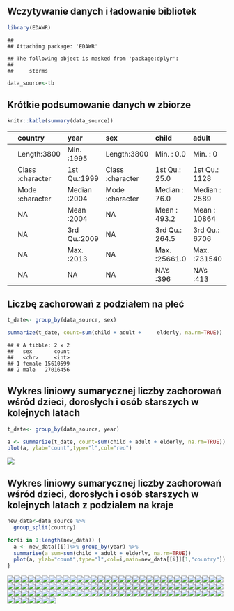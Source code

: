 Wczytywanie danych i ładowanie bibliotek
----------------------------------------

``` r
library(EDAWR)
```

    ## 
    ## Attaching package: 'EDAWR'

    ## The following object is masked from 'package:dplyr':
    ## 
    ##     storms

``` r
data_source<-tb
```

Krótkie podsumowanie danych w zbiorze
-------------------------------------

``` r
knitr::kable(summary(data_source))
```

<table style="width:100%;">
<colgroup>
<col style="width: 3%" />
<col style="width: 17%" />
<col style="width: 13%" />
<col style="width: 17%" />
<col style="width: 16%" />
<col style="width: 15%" />
<col style="width: 17%" />
</colgroup>
<thead>
<tr class="header">
<th style="text-align: left;"></th>
<th style="text-align: left;">country</th>
<th style="text-align: left;">year</th>
<th style="text-align: left;">sex</th>
<th style="text-align: left;">child</th>
<th style="text-align: left;">adult</th>
<th style="text-align: left;">elderly</th>
</tr>
</thead>
<tbody>
<tr class="odd">
<td style="text-align: left;"></td>
<td style="text-align: left;">Length:3800</td>
<td style="text-align: left;">Min. :1995</td>
<td style="text-align: left;">Length:3800</td>
<td style="text-align: left;">Min. : 0.0</td>
<td style="text-align: left;">Min. : 0</td>
<td style="text-align: left;">Min. : 0.0</td>
</tr>
<tr class="even">
<td style="text-align: left;"></td>
<td style="text-align: left;">Class :character</td>
<td style="text-align: left;">1st Qu.:1999</td>
<td style="text-align: left;">Class :character</td>
<td style="text-align: left;">1st Qu.: 25.0</td>
<td style="text-align: left;">1st Qu.: 1128</td>
<td style="text-align: left;">1st Qu.: 84.5</td>
</tr>
<tr class="odd">
<td style="text-align: left;"></td>
<td style="text-align: left;">Mode :character</td>
<td style="text-align: left;">Median :2004</td>
<td style="text-align: left;">Mode :character</td>
<td style="text-align: left;">Median : 76.0</td>
<td style="text-align: left;">Median : 2589</td>
<td style="text-align: left;">Median : 230.0</td>
</tr>
<tr class="even">
<td style="text-align: left;"></td>
<td style="text-align: left;">NA</td>
<td style="text-align: left;">Mean :2004</td>
<td style="text-align: left;">NA</td>
<td style="text-align: left;">Mean : 493.2</td>
<td style="text-align: left;">Mean : 10864</td>
<td style="text-align: left;">Mean : 1253.0</td>
</tr>
<tr class="odd">
<td style="text-align: left;"></td>
<td style="text-align: left;">NA</td>
<td style="text-align: left;">3rd Qu.:2009</td>
<td style="text-align: left;">NA</td>
<td style="text-align: left;">3rd Qu.: 264.5</td>
<td style="text-align: left;">3rd Qu.: 6706</td>
<td style="text-align: left;">3rd Qu.: 640.0</td>
</tr>
<tr class="even">
<td style="text-align: left;"></td>
<td style="text-align: left;">NA</td>
<td style="text-align: left;">Max. :2013</td>
<td style="text-align: left;">NA</td>
<td style="text-align: left;">Max. :25661.0</td>
<td style="text-align: left;">Max. :731540</td>
<td style="text-align: left;">Max. :125991.0</td>
</tr>
<tr class="odd">
<td style="text-align: left;"></td>
<td style="text-align: left;">NA</td>
<td style="text-align: left;">NA</td>
<td style="text-align: left;">NA</td>
<td style="text-align: left;">NA’s :396</td>
<td style="text-align: left;">NA’s :413</td>
<td style="text-align: left;">NA’s :413</td>
</tr>
</tbody>
</table>

Liczbę zachorowań z podziałem na płeć
-------------------------------------

``` r
t_date<- group_by(data_source, sex)

summarize(t_date, count=sum(child + adult +     elderly, na.rm=TRUE))
```

    ## # A tibble: 2 x 2
    ##   sex       count
    ##   <chr>     <int>
    ## 1 female 15610599
    ## 2 male   27016456

Wykres liniowy sumarycznej liczby zachorowań wśród dzieci, dorosłych i osób starszych w kolejnych latach
--------------------------------------------------------------------------------------------------------

``` r
t_date<- group_by(data_source, year)

a <- summarize(t_date, count=sum(child + adult + elderly, na.rm=TRUE))
plot(a, ylab="count",type="l",col="red")
```

![](EMD_Zad1_files/figure-markdown_github/unnamed-chunk-3-1.png)

Wykres liniowy sumarycznej liczby zachorowań wśród dzieci, dorosłych i osób starszych w kolejnych latach z podzialem na kraje
-----------------------------------------------------------------------------------------------------------------------------

``` r
new_data<-data_source %>%
  group_split(country)

for(i in 1:length(new_data)) {
  a <- new_data[[i]]%>% group_by(year) %>%
  summarise(a_sum=sum(child + adult + elderly, na.rm=TRUE)) 
  plot(a, ylab="count",type="l",col=i,main=new_data[[i]][1,"country"])
}
```

![](EMD_Zad1_files/figure-markdown_github/unnamed-chunk-4-1.png)![](EMD_Zad1_files/figure-markdown_github/unnamed-chunk-4-2.png)![](EMD_Zad1_files/figure-markdown_github/unnamed-chunk-4-3.png)![](EMD_Zad1_files/figure-markdown_github/unnamed-chunk-4-4.png)![](EMD_Zad1_files/figure-markdown_github/unnamed-chunk-4-5.png)![](EMD_Zad1_files/figure-markdown_github/unnamed-chunk-4-6.png)![](EMD_Zad1_files/figure-markdown_github/unnamed-chunk-4-7.png)![](EMD_Zad1_files/figure-markdown_github/unnamed-chunk-4-8.png)![](EMD_Zad1_files/figure-markdown_github/unnamed-chunk-4-9.png)![](EMD_Zad1_files/figure-markdown_github/unnamed-chunk-4-10.png)![](EMD_Zad1_files/figure-markdown_github/unnamed-chunk-4-11.png)![](EMD_Zad1_files/figure-markdown_github/unnamed-chunk-4-12.png)![](EMD_Zad1_files/figure-markdown_github/unnamed-chunk-4-13.png)![](EMD_Zad1_files/figure-markdown_github/unnamed-chunk-4-14.png)![](EMD_Zad1_files/figure-markdown_github/unnamed-chunk-4-15.png)![](EMD_Zad1_files/figure-markdown_github/unnamed-chunk-4-16.png)![](EMD_Zad1_files/figure-markdown_github/unnamed-chunk-4-17.png)![](EMD_Zad1_files/figure-markdown_github/unnamed-chunk-4-18.png)![](EMD_Zad1_files/figure-markdown_github/unnamed-chunk-4-19.png)![](EMD_Zad1_files/figure-markdown_github/unnamed-chunk-4-20.png)![](EMD_Zad1_files/figure-markdown_github/unnamed-chunk-4-21.png)![](EMD_Zad1_files/figure-markdown_github/unnamed-chunk-4-22.png)![](EMD_Zad1_files/figure-markdown_github/unnamed-chunk-4-23.png)![](EMD_Zad1_files/figure-markdown_github/unnamed-chunk-4-24.png)![](EMD_Zad1_files/figure-markdown_github/unnamed-chunk-4-25.png)![](EMD_Zad1_files/figure-markdown_github/unnamed-chunk-4-26.png)![](EMD_Zad1_files/figure-markdown_github/unnamed-chunk-4-27.png)![](EMD_Zad1_files/figure-markdown_github/unnamed-chunk-4-28.png)![](EMD_Zad1_files/figure-markdown_github/unnamed-chunk-4-29.png)![](EMD_Zad1_files/figure-markdown_github/unnamed-chunk-4-30.png)![](EMD_Zad1_files/figure-markdown_github/unnamed-chunk-4-31.png)![](EMD_Zad1_files/figure-markdown_github/unnamed-chunk-4-32.png)![](EMD_Zad1_files/figure-markdown_github/unnamed-chunk-4-33.png)![](EMD_Zad1_files/figure-markdown_github/unnamed-chunk-4-34.png)![](EMD_Zad1_files/figure-markdown_github/unnamed-chunk-4-35.png)![](EMD_Zad1_files/figure-markdown_github/unnamed-chunk-4-36.png)![](EMD_Zad1_files/figure-markdown_github/unnamed-chunk-4-37.png)![](EMD_Zad1_files/figure-markdown_github/unnamed-chunk-4-38.png)![](EMD_Zad1_files/figure-markdown_github/unnamed-chunk-4-39.png)![](EMD_Zad1_files/figure-markdown_github/unnamed-chunk-4-40.png)![](EMD_Zad1_files/figure-markdown_github/unnamed-chunk-4-41.png)![](EMD_Zad1_files/figure-markdown_github/unnamed-chunk-4-42.png)![](EMD_Zad1_files/figure-markdown_github/unnamed-chunk-4-43.png)![](EMD_Zad1_files/figure-markdown_github/unnamed-chunk-4-44.png)![](EMD_Zad1_files/figure-markdown_github/unnamed-chunk-4-45.png)![](EMD_Zad1_files/figure-markdown_github/unnamed-chunk-4-46.png)![](EMD_Zad1_files/figure-markdown_github/unnamed-chunk-4-47.png)![](EMD_Zad1_files/figure-markdown_github/unnamed-chunk-4-48.png)![](EMD_Zad1_files/figure-markdown_github/unnamed-chunk-4-49.png)![](EMD_Zad1_files/figure-markdown_github/unnamed-chunk-4-50.png)![](EMD_Zad1_files/figure-markdown_github/unnamed-chunk-4-51.png)![](EMD_Zad1_files/figure-markdown_github/unnamed-chunk-4-52.png)![](EMD_Zad1_files/figure-markdown_github/unnamed-chunk-4-53.png)![](EMD_Zad1_files/figure-markdown_github/unnamed-chunk-4-54.png)![](EMD_Zad1_files/figure-markdown_github/unnamed-chunk-4-55.png)![](EMD_Zad1_files/figure-markdown_github/unnamed-chunk-4-56.png)![](EMD_Zad1_files/figure-markdown_github/unnamed-chunk-4-57.png)![](EMD_Zad1_files/figure-markdown_github/unnamed-chunk-4-58.png)![](EMD_Zad1_files/figure-markdown_github/unnamed-chunk-4-59.png)![](EMD_Zad1_files/figure-markdown_github/unnamed-chunk-4-60.png)![](EMD_Zad1_files/figure-markdown_github/unnamed-chunk-4-61.png)![](EMD_Zad1_files/figure-markdown_github/unnamed-chunk-4-62.png)![](EMD_Zad1_files/figure-markdown_github/unnamed-chunk-4-63.png)![](EMD_Zad1_files/figure-markdown_github/unnamed-chunk-4-64.png)![](EMD_Zad1_files/figure-markdown_github/unnamed-chunk-4-65.png)![](EMD_Zad1_files/figure-markdown_github/unnamed-chunk-4-66.png)![](EMD_Zad1_files/figure-markdown_github/unnamed-chunk-4-67.png)![](EMD_Zad1_files/figure-markdown_github/unnamed-chunk-4-68.png)![](EMD_Zad1_files/figure-markdown_github/unnamed-chunk-4-69.png)![](EMD_Zad1_files/figure-markdown_github/unnamed-chunk-4-70.png)![](EMD_Zad1_files/figure-markdown_github/unnamed-chunk-4-71.png)![](EMD_Zad1_files/figure-markdown_github/unnamed-chunk-4-72.png)![](EMD_Zad1_files/figure-markdown_github/unnamed-chunk-4-73.png)![](EMD_Zad1_files/figure-markdown_github/unnamed-chunk-4-74.png)![](EMD_Zad1_files/figure-markdown_github/unnamed-chunk-4-75.png)![](EMD_Zad1_files/figure-markdown_github/unnamed-chunk-4-76.png)![](EMD_Zad1_files/figure-markdown_github/unnamed-chunk-4-77.png)![](EMD_Zad1_files/figure-markdown_github/unnamed-chunk-4-78.png)![](EMD_Zad1_files/figure-markdown_github/unnamed-chunk-4-79.png)![](EMD_Zad1_files/figure-markdown_github/unnamed-chunk-4-80.png)![](EMD_Zad1_files/figure-markdown_github/unnamed-chunk-4-81.png)![](EMD_Zad1_files/figure-markdown_github/unnamed-chunk-4-82.png)![](EMD_Zad1_files/figure-markdown_github/unnamed-chunk-4-83.png)![](EMD_Zad1_files/figure-markdown_github/unnamed-chunk-4-84.png)![](EMD_Zad1_files/figure-markdown_github/unnamed-chunk-4-85.png)![](EMD_Zad1_files/figure-markdown_github/unnamed-chunk-4-86.png)![](EMD_Zad1_files/figure-markdown_github/unnamed-chunk-4-87.png)![](EMD_Zad1_files/figure-markdown_github/unnamed-chunk-4-88.png)![](EMD_Zad1_files/figure-markdown_github/unnamed-chunk-4-89.png)![](EMD_Zad1_files/figure-markdown_github/unnamed-chunk-4-90.png)![](EMD_Zad1_files/figure-markdown_github/unnamed-chunk-4-91.png)![](EMD_Zad1_files/figure-markdown_github/unnamed-chunk-4-92.png)![](EMD_Zad1_files/figure-markdown_github/unnamed-chunk-4-93.png)![](EMD_Zad1_files/figure-markdown_github/unnamed-chunk-4-94.png)![](EMD_Zad1_files/figure-markdown_github/unnamed-chunk-4-95.png)![](EMD_Zad1_files/figure-markdown_github/unnamed-chunk-4-96.png)![](EMD_Zad1_files/figure-markdown_github/unnamed-chunk-4-97.png)![](EMD_Zad1_files/figure-markdown_github/unnamed-chunk-4-98.png)![](EMD_Zad1_files/figure-markdown_github/unnamed-chunk-4-99.png)![](EMD_Zad1_files/figure-markdown_github/unnamed-chunk-4-100.png)
